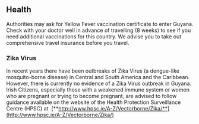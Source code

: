 ## Health

Authorities may ask for Yellow Fever vaccination certificate to enter Guyana. Check with your doctor well in advance of travelling (8 weeks) to see if you need additional vaccinations for this country. We advise you to take out comprehensive travel insurance before you travel.

### **Zika Virus**

In recent years there have been outbreaks of Zika Virus (a dengue-like mosquito-borne disease) in Central and South America and the Caribbean. However, there is currently no evidence of a Zika Virus outbreak in Guyana.  Irish Citizens, especially those with a weakened immune system or women who are pregnant or trying to become pregnant, are advised to follow guidance available on the website of the Health Protection Surveillance Centre (HPSC) at  [**http://www.hpsc.ie/A-Z/Vectorborne/Zika/**](http://www.hpsc.ie/A-Z/Vectorborne/Zika/)
